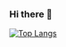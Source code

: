 ### Hi there 👋

[![Top Langs](https://github-readme-stats.vercel.app/api/top-langs/?username=victorguerra2&layout=compact&bg_color=818181)](https://github.com/anuraghazra/github-readme-stats)
<!--
**VictorGuerra2/victorguerra2** is a ✨ _special_ ✨ repository because its `README.md` (this file) appears on your GitHub profile.

Here are some ideas to get you started:

- 🔭 I’m currently working on ...
- 🌱 I’m currently learning ...
- 👯 I’m looking to collaborate on ...
- 🤔 I’m looking for help with ...
- 💬 Ask me about ...
- 📫 How to reach me: ...
- 😄 Pronouns: ...
- ⚡ Fun fact: ...
-->
